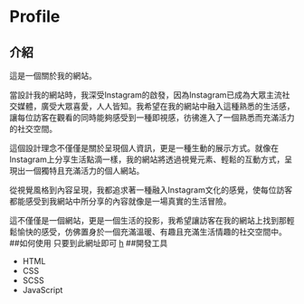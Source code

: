 # Profile

## 介紹
這是一個關於我的網站。

當設計我的網站時，我深受Instagram的啟發，因為Instagram已成為大眾主流社交媒體，廣受大眾喜愛，人人皆知。我希望在我的網站中融入這種熟悉的生活感，讓每位訪客在觀看的同時能夠感受到一種即視感，彷彿進入了一個熟悉而充滿活力的社交空間。

這個設計理念不僅僅是關於呈現個人資訊，更是一種生動的展示方式。就像在Instagram上分享生活點滴一樣，我的網站將透過視覺元素、輕鬆的互動方式，呈現出一個獨特且充滿活力的個人網站。

從視覺風格到內容呈現，我都追求著一種融入Instagram文化的感覺，使每位訪客都能感受到我網站中所分享的內容就像是一場真實的生活冒險。

這不僅僅是一個網站，更是一個生活的投影，我希望讓訪客在我的網站上找到那輕鬆愉快的感受，仿佛置身於一個充滿溫暖、有趣且充滿生活情趣的社交空間中。
##如何使用
只要到此網址即可
[h](https://tzuyuan.netlify.app/)
##開發工具
- HTML
- CSS
- SCSS
- JavaScript

